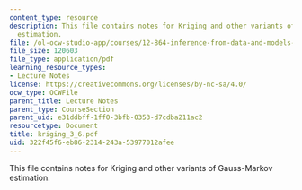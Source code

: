 ```yaml
---
content_type: resource
description: This file contains notes for Kriging and other variants of Gauss-Markov
  estimation.
file: /ol-ocw-studio-app/courses/12-864-inference-from-data-and-models-spring-2005/322f45f6eb862314243a53977012afee_kriging_3_6.pdf
file_size: 120603
file_type: application/pdf
learning_resource_types:
- Lecture Notes
license: https://creativecommons.org/licenses/by-nc-sa/4.0/
ocw_type: OCWFile
parent_title: Lecture Notes
parent_type: CourseSection
parent_uid: e31ddbff-1ff0-3bfb-0353-d7cdba211ac2
resourcetype: Document
title: kriging_3_6.pdf
uid: 322f45f6-eb86-2314-243a-53977012afee
---
```

This file contains notes for Kriging and other variants of Gauss-Markov estimation.